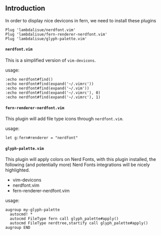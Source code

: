 ## Introduction
In order to display nice devicons in fern, we need to install these plugins

```
Plug 'lambdalisue/nerdfont.vim'
Plug 'lambdalisue/fern-renderer-nerdfont.vim'
Plug 'lambdalisue/glyph-palette.vim'
```

#### `nerdfont.vim` 
This is a simplified version of `vim-devicons`.

usage:

```
:echo nerdfont#find()
:echo nerdfont#find(expand('~/.vimrc'))
:echo nerdfont#find(expand('~/.vim'))
:echo nerdfont#find(expand('~/.vimrc'), 0)
:echo nerdfont#find(expand('~/.vimrc'), 1)
```

#### `fern-renderer-nerdfont.vim`
This plugin will add file type icons through `nerdfont.vim`.

usage:

```
let g:fern#renderer = "nerdfont"
```

#### `glyph-palette.vim`
This plugin will apply colors on Nerd Fonts, with this plugin installed, the following (and potentially more) Nerd Fonts integrations will be nicely highlighted.

- vim-devicons
- nerdfont.vim
- fern-renderer-nerdfont.vim

usage:

```
augroup my-glyph-palette
  autocmd! *
  autocmd FileType fern call glyph_palette#apply()
  autocmd FileType nerdtree,startify call glyph_palette#apply()
augroup END
```

